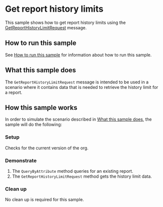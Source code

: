# Get report history limits

This sample shows how to get report history limits using the [GetReportHistoryLimitRequest](https://docs.microsoft.com/dotnet/api/microsoft.crm.sdk.messages.getreporthistorylimitrequest?view=dynamics-general-ce-9) message.

## How to run this sample

See [How to run this sample](https://github.com/microsoft/PowerApps-Samples/blob/master/cds/README.md) for information about how to run this sample.

## What this sample does

The `GetReportHistoryLimitRequest` message is intended to be used in a scenario where it contains data that is needed to retrieve the history limit for a report.

## How this sample works

In order to simulate the scenario described in [What this sample does](#what-this-sample-does), the sample will do the following:

### Setup

Checks for the current version of the org.

### Demonstrate

1. The `QueryByAttribute` method  queries for an existing report.
2. The `GetReportHistoryLimitRequest` method gets the history limit data.

### Clean up

No clean up is required for this sample.